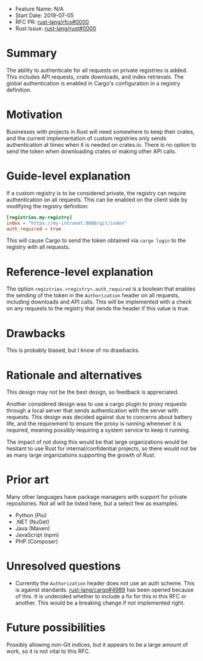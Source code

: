 - Feature Name: N/A
- Start Date: 2019-07-05
- RFC PR: [rust-lang/rfcs#0000](https://github.com/rust-lang/rfcs/pull/0000)
- Rust Issue: [rust-lang/rust#0000](https://github.com/rust-lang/rust/issues/0000)

# Summary
[summary]: #summary

The ability to authenticate for all requests on private registries is added.
This includes API requests, crate downloads, and index retrievals.
The global authentication is enabled in Cargo's configuration in a registry definition.

# Motivation
[motivation]: #motivation

Businesses with projects in Rust will need somewhere to keep their crates, and the current
implementation of custom registries only sends authentication at times when it is needed on
crates.io. There is no option to send the token when downloading crates or making other
API calls.

# Guide-level explanation
[guide-level-explanation]: #guide-level-explanation

If a custom registry is to be considered private, the registry can require authentication on all
requests. This can be enabled on the client side by modifying the registry definition:
```toml
[registries.my-registry]
index = "https://my-intranet:8080/git/index"
auth_required = true
```
This will cause Cargo to send the token obtained via `cargo login` to the registry with all requests.


# Reference-level explanation
[reference-level-explanation]: #reference-level-explanation

The option `registries.<registry>.auth_required` is a boolean that enables the sending of the token in the `Authorization` header on all requests, including downloads and API calls. This will be implemented with a check on any requests to the registry that sends the header if this value is true.

<!-- This is the technical portion of the RFC. Explain the design in sufficient detail that:

- Its interaction with other features is clear.
- It is reasonably clear how the feature would be implemented.
- Corner cases are dissected by example.

The section should return to the examples given in the previous section, and explain more fully how the detailed proposal makes those examples work. -->

# Drawbacks
[drawbacks]: #drawbacks

This is probably biased, but I know of no drawbacks.

# Rationale and alternatives
[rationale-and-alternatives]: #rationale-and-alternatives

This design may not be the best design, so feedback is appreciated.

Another considered design was to use a cargo plugin to proxy requests through a local server that sends authentication with the server with requests. This design was decided against due to concerns about battery life, and the requirement to ensure the proxy is running whenever it is required, meaning possibly requiring a system service to keep it running.

The impact of not doing this would be that large organizations would be hesitant to use Rust for internal/confidential projects, so there would not be as many large organizations supporting the growth of Rust.

<!-- - Why is this design the best in the space of possible designs?
- What other designs have been considered and what is the rationale for not choosing them?
- What is the impact of not doing this? -->

# Prior art
[prior-art]: #prior-art

Many other languages have package managers with support for private repositories. Not all will be listed here, but a select few as examples.

- Python (Pio)
- .NET (NuGet)
- Java (Maven)
- JavaScript (npm)
- PHP (Composer)

<!-- Discuss prior art, both the good and the bad, in relation to this proposal.
A few examples of what this can include are:

- For language, library, cargo, tools, and compiler proposals: Does this feature exist in other programming languages and what experience have their community had?
- For community proposals: Is this done by some other community and what were their experiences with it?
- For other teams: What lessons can we learn from what other communities have done here?
- Papers: Are there any published papers or great posts that discuss this? If you have some relevant papers to refer to, this can serve as a more detailed theoretical background.

This section is intended to encourage you as an author to think about the lessons from other languages, provide readers of your RFC with a fuller picture.
If there is no prior art, that is fine - your ideas are interesting to us whether they are brand new or if it is an adaptation from other languages.

Note that while precedent set by other languages is some motivation, it does not on its own motivate an RFC.
Please also take into consideration that rust sometimes intentionally diverges from common language features. -->

# Unresolved questions
[unresolved-questions]: #unresolved-questions

- Currently the `Authorization` header does not use an auth scheme. This is against standards. [rust-lang/cargo#4989](https://github.com/rust-lang/cargo/issues/4989) has been opened because of this. It is undecided whether to include a fix for this in this RFC or another. This would be a breaking change if not implemented right.

# Future possibilities
[future-possibilities]: #future-possibilities

Possibly allowing non-Git indices, but it appears to be a large amount of work, so it is not vital to this RFC.
